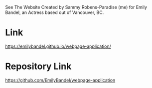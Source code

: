 See The Website Created by Sammy Robens-Paradise (me) for Emily Bandel, an Actress based out of Vancouver, BC.
# Link
https://emilybandel.github.io/webpage-application/
# Repository Link
https://github.com/EmilyBandel/webpage-application
